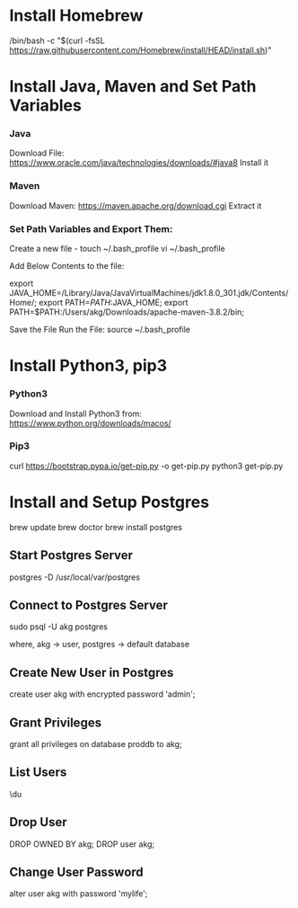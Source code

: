 # Install Homebrew
/bin/bash -c "$(curl -fsSL https://raw.githubusercontent.com/Homebrew/install/HEAD/install.sh)"

# Install Java, Maven and Set Path Variables

### Java
Download File: https://www.oracle.com/java/technologies/downloads/#java8
Install it

### Maven
Download Maven: https://maven.apache.org/download.cgi
Extract it

### Set Path Variables and Export Them:

Create a new file - touch ~/.bash_profile
                    vi ~/.bash_profile
                    
Add Below Contents to the file:        

export JAVA_HOME=/Library/Java/JavaVirtualMachines/jdk1.8.0_301.jdk/Contents/Home/;
export PATH=$PATH:$JAVA_HOME;
export PATH=$PATH:/Users/akg/Downloads/apache-maven-3.8.2/bin;

Save the File
Run the File: source ~/.bash_profile

# Install Python3, pip3

### Python3

Download and Install Python3 from: https://www.python.org/downloads/macos/

### Pip3
curl https://bootstrap.pypa.io/get-pip.py -o get-pip.py
python3 get-pip.py

# Install and Setup Postgres
brew update
brew doctor
brew install postgres

## Start Postgres Server
postgres -D /usr/local/var/postgres

## Connect to Postgres Server
sudo psql -U akg postgres

where, akg -> user,
postgres -> default database

## Create New User in Postgres
create user akg with encrypted password 'admin';

## Grant Privileges
grant all privileges on database proddb to akg;

## List Users
\du

## Drop User
DROP OWNED BY akg;
DROP user akg;

## Change User Password
alter user akg with password 'mylife';
